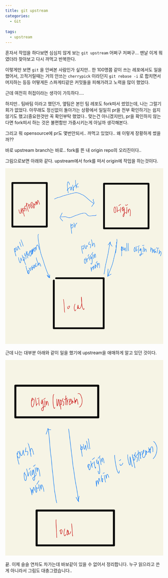 ```yaml
---
title: git upstream
categories:
  - Git

tags:
  - upstream
---
```




혼자서 작업을 하다보면 심심치 않게 보는 `git upstream` 어쩌구 저쩌구... 맨날 이게 뭐였더라 찾아보고 다시 까먹고 반복한다.



이렇게만 보면 `git`  을 안써본 사람인가 싶지만.. 한 100명쯤 같이 쓰는 레포에서도 일을 했어서, 끄적거릴때는 거의 안쓰는 `cherrypick` 이라던지 `git rebase -i` 로 합치면서 머지하는 등등 어떻게든 스파게티같은 커밋들을 피해가려고 노력을 많이 했었다.



근데 여전히 허접이라는 생각이 가득하다....



하지만.. 팀바팀 이라고 했던가, 옆팀은 본인 팀 레포도 fork떠서 썼었는데, 나는 그럴기회가 없었다. 아무래도 정신없이 돌아가는 상황에서 일일히 pr을 전부 확인하기는 쉽지 않기도 했고(중요한것만 꼭 확인부탁 했었다.. 맞는건 아니겠지만), pr을 확인하지 않는다면 fork떠서 하는 것은 불편함만 가중시키는게 아닐까 생각해본다.



그리고 뭐 opensource에 pr도 몇번안되서.. 까먹고 있었다.. 왜 이렇게 장황하게 썼을까??

바로 upstream branch는 바로.. fork를 뜬 내 origin repo의 오리진이다..  



그림으로보면 아래와 같다. upstream에서 fork를 떠서 origin에 작업을 하는것이다.

<img src="https://github.com/Youngjin-KimY/Youngjin-KimY.github.io/blob/main/assets/images/image-20220210122316921.png?raw=true" alt="image-20220210122316921" style="zoom:" />



근데 나는 대부분 아래와 같이 일을 했기에 upstream을 애매하게 알고 있던 것이다.

<img src="https://github.com/Youngjin-KimY/Youngjin-KimY.github.io/blob/main/assets/images/image-20220210122430087.png?raw=true" style="zoom:%;" />



끝. 이제 슬슬 연차도 차가는데 바보같이 있을 수 없어서 정리합니다. 누구 읽으라고 쓴게 아니라서 그림도 대충그렸습니다..